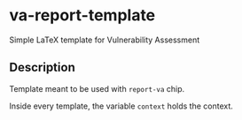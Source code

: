 # va-report-template

Simple LaTeX template for Vulnerability Assessment

## Description

Template meant to be used with `report-va` chip.

Inside every template, the variable `context` holds the context.
